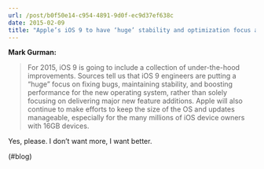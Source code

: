 ```yaml
---
url: /post/b0f50e14-c954-4891-9d0f-ec9d37ef638c
date: 2015-02-09
title: "Apple’s iOS 9 to have ‘huge’ stability and optimization focus after years of feature additions | 9to5Mac"
---
```


**Mark Gurman:**



> For 2015, iOS 9 is going to include a collection of under-the-hood improvements. Sources tell us that iOS 9 engineers are putting a “huge” focus on fixing bugs, maintaining stability, and boosting performance for the new operating system, rather than solely focusing on delivering major new feature additions. Apple will also continue to make efforts to keep the size of the OS and updates manageable, especially for the many millions of iOS device owners with 16GB devices. 



Yes, please. I don&#8217;t want more, I want better.



(#blog)